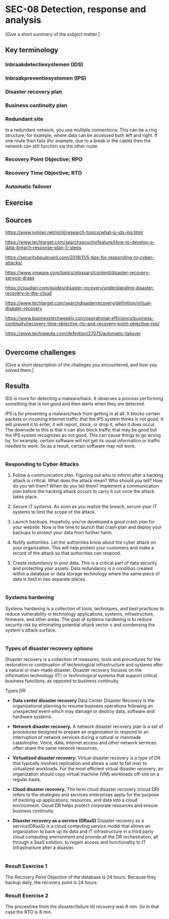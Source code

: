 # **SEC-08 Detection, response and analysis**
[Give a short summary of the subject matter.]

## **Key terminology**
### Inbraakdetectiesystemen (IDS)

### Inbraakpreventiesystemen (IPS)

### Disaster recovery plan

### Business continuity plan

### Redundant site
In a redundant network, you use multiple connections. This can be a ring structure, for example, where data can be accessed both left and right. If one route then fails (for example, due to a break in the cable) then the network can still function via the other route.

### Recovery Point Objective; RPO

### Recovery Time Objective; RTO

### Automatic failover

## **Exercise**
## **Sources**
https://www.juniper.net/nl/nl/research-topics/what-is-ids-ips.html

https://www.techtarget.com/searchsecurity/feature/How-to-develop-a-data-breach-response-plan-5-steps

https://securityboulevard.com/2019/11/5-tips-for-responding-to-cyber-attacks/

https://www.vmware.com/topics/glossary/content/disaster-recovery-service-draas

https://cloudian.com/guides/disaster-recovery/understanding-disaster-recovery-in-the-cloud

https://www.techtarget.com/searchdisasterrecovery/definition/virtual-disaster-recovery

https://www.businesstechweekly.com/operational-efficiency/business-continuity/recovery-time-objective-rto-and-recovery-point-objective-rpo/

https://www.techopedia.com/definition/27075/automatic-failover
#

## **Overcome challenges**
[Give a short description of the challeges you encountered, and how you solved them.]

## **Results**
IDS is more for detecting a malware/hack. It observes a process performing something that is not good and then alerts when they are detected. 

IPS is for preventing a malware/hack from getting in at all. It blocks certain packets or incoming Internet traffic that the IPS system thinks is not good. It will prevent it to enter, it will report, block, or drop it, when it does occur. The downside to this is that it can also block traffic that may be good but the IPS system recognizes as not good, This can cause things to go wrong by, for example, certain software will not get its usual information or traffic needed to work. So as a result, certain software may not work.
#

### **Responding to Cyber Attacks**
1. Follow a communication plan.
Figuring out who to inform after a hacking attack is critical. What does the attack mean? Who should you tell? How do you tell them? When do you tell them? Implement a communication plan before the hacking attack occurs to carry it out once the attack takes place. 

2. Secure IT systems.
As soon as you realize the breach, secure your IT systems to limit the scope of the attack. 

3. Launch backups.
Hopefully, you’ve developed a good crash plan for your website. Now is the time to launch that crash plan and deploy your backups to protect your data from further harm. 

4. Notify authorities.
Let the authorities know about the cyber attack on your organization. This will help protect your customers and make a record of the attack so that authorities can respond. 

5. Create redundancy in your data.
This is a critical part of data security and protecting your assets. Data redundancy is a condition created within a database or data storage technology where the same piece of data is held in two separate places.
#

### **Systems hardening**
Systems hardening is a collection of tools, techniques, and best practices to reduce vulnerability in technology applications, systems, infrastructure, firmware, and other areas. The goal of systems hardening is to reduce security risk by eliminating potential attack vector s and condensing the system's attack surface.
#

### **Types of disaster recovery options**
Disaster recovery is a collection of measures, tools and procedures for the restoration or continuation of technological infrastructure and systems after a natural or man-made disaster. Disaster recovery focuses on the information technology (IT) or technological systems that support critical business functions, as opposed to business continuity.

Types DR:
- **Data center disaster recovery**
Data Center Disaster Recovery is the organizational planning to resume business operations following an unexpected event which may damage or destroy data, software and hardware systems.

- **Network disaster recovery.**
  A network disaster recovery plan is a set of procedures designed to prepare an organization to respond to an interruption of network services during a natural or manmade catastrophe. Voice, data, internet access and other network services often share the same network resources.

- **Virtualized disaster recovery.**
  Virtual disaster recovery is a type of DR that typically involves replication and allows a user to fail over to virtualized workloads. For the most efficient virtual disaster recovery, an organization should copy virtual machine (VM) workloads off-site on a regular basis.

- **Cloud disaster recovery.**
  The term cloud disaster recovery (cloud DR) refers to the strategies and services enterprises apply for the purpose of backing up applications, resources, and data into a cloud environment. Cloud DR helps protect corporate resources and ensure business continuity.

- **Disaster recovery as a service (DRaaS)**
  Disaster recovery as a service(DRaaS) is a cloud computing service model that allows an organization to back up its data and IT infrastructure in a third party cloud computing environment and provide all the DR orchestration, all through a SaaS solution, to regain access and functionality to IT infrastructure after a disaster.
#
### **Result Exercise 1**
The Recovery Point Objective of the database is 24 hours. Because they backup daily, the recovery point is 24 hours.

### **Result Exercise 2**
The procestime from the disaster/failure till recovery was 8 min. So in that case the RTO is 8 min.

